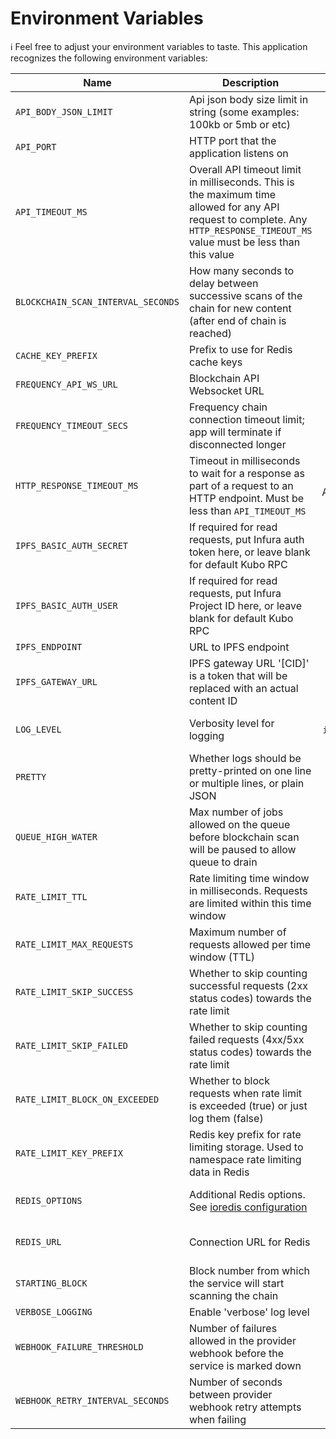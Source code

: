 # Environment Variables

ℹ️ Feel free to adjust your environment variables to taste.
This application recognizes the following environment variables:

| Name                               | Description                                                                                                                                                                    |                          Range/Type                          |              Required?               |          Default           |
| ---------------------------------- | ------------------------------------------------------------------------------------------------------------------------------------------------------------------------------ | :----------------------------------------------------------: | :----------------------------------: | :------------------------: |
| `API_BODY_JSON_LIMIT`              | Api json body size limit in string (some examples: 100kb or 5mb or etc)                                                                                                        |                            string                            |                                      |            1mb             |
| `API_PORT`                         | HTTP port that the application listens on                                                                                                                                      |                         1025 - 65535                         |                                      |            3000            |
| `API_TIMEOUT_MS`                   | Overall API timeout limit in milliseconds. This is the maximum time allowed for any API request to complete. Any `HTTP_RESPONSE_TIMEOUT_MS` value must be less than this value |                             > 0                              |                                      |           30000            |
| `BLOCKCHAIN_SCAN_INTERVAL_SECONDS` | How many seconds to delay between successive scans of the chain for new content (after end of chain is reached)                                                                |                             > 0                              |                                      |             12             |
| `CACHE_KEY_PREFIX`                 | Prefix to use for Redis cache keys                                                                                                                                             |                            string                            |                                      |      content-watcher:      |
| `FREQUENCY_API_WS_URL`             | Blockchain API Websocket URL                                                                                                                                                   |                          ws(s): URL                          |                  Y                   |                            |
| `FREQUENCY_TIMEOUT_SECS`           | Frequency chain connection timeout limit; app will terminate if disconnected longer                                                                                            |                           integer                            |                                      |             10             |
| `HTTP_RESPONSE_TIMEOUT_MS`         | Timeout in milliseconds to wait for a response as part of a request to an HTTP endpoint. Must be less than `API_TIMEOUT_MS`                                                    |                   > 0 and < API_TIMEOUT_MS                   |                                      |            3000            |
| `IPFS_BASIC_AUTH_SECRET`           | If required for read requests, put Infura auth token here, or leave blank for default Kubo RPC                                                                                 |                            string                            |                  N                   |           blank            |
| `IPFS_BASIC_AUTH_USER`             | If required for read requests, put Infura Project ID here, or leave blank for default Kubo RPC                                                                                 |                            string                            |                  N                   |           blank            |
| `IPFS_ENDPOINT`                    | URL to IPFS endpoint                                                                                                                                                           |                             URL                              |                  Y                   |                            |
| `IPFS_GATEWAY_URL`                 | IPFS gateway URL '[CID]' is a token that will be replaced with an actual content ID                                                                                            |                         URL template                         |                  Y                   |                            |
| `LOG_LEVEL`                        | Verbosity level for logging                                                                                                                                                    | `trace` \| `debug` \| `info` \| `warn` \| `error` \| `fatal` |                  N                   |           `info`           |
| `PRETTY`                           | Whether logs should be pretty-printed on one line or multiple lines, or plain JSON                                                                                             |                `true` \| `false` \| `compact`                |                  N                   |          `false`           |
| `QUEUE_HIGH_WATER`                 | Max number of jobs allowed on the queue before blockchain scan will be paused to allow queue to drain                                                                          |                            >= 100                            |                                      |            1000            |
| `RATE_LIMIT_TTL`                   | Rate limiting time window in milliseconds. Requests are limited within this time window                                                                                        |                             > 0                              |                                      |           60000            |
| `RATE_LIMIT_MAX_REQUESTS`          | Maximum number of requests allowed per time window (TTL)                                                                                                                       |                             > 0                              |                                      |            100             |
| `RATE_LIMIT_SKIP_SUCCESS`          | Whether to skip counting successful requests (2xx status codes) towards the rate limit                                                                                         |                           boolean                            |                                      |           false            |
| `RATE_LIMIT_SKIP_FAILED`           | Whether to skip counting failed requests (4xx/5xx status codes) towards the rate limit                                                                                         |                           boolean                            |                                      |           false            |
| `RATE_LIMIT_BLOCK_ON_EXCEEDED`     | Whether to block requests when rate limit is exceeded (true) or just log them (false)                                                                                          |                           boolean                            |                                      |            true            |
| `RATE_LIMIT_KEY_PREFIX`            | Redis key prefix for rate limiting storage. Used to namespace rate limiting data in Redis                                                                                      |                            string                            |                                      |  content-watcher:throttle  |
| `REDIS_OPTIONS`                    | Additional Redis options.<br/>See [ioredis configuration](https://ioredis.readthedocs.io/en/latest/API/#new-redisport-host-options)                                            |                         JSON string                          |   Y<br/>(either this or REDIS_URL)   | '{"commandTimeout":10000}' |
| `REDIS_URL`                        | Connection URL for Redis                                                                                                                                                       |                             URL                              | Y<br/>(either this or REDIS_OPTIONS) |                            |
| `STARTING_BLOCK`                   | Block number from which the service will start scanning the chain                                                                                                              |                             > 0                              |                                      |             1              |
| `VERBOSE_LOGGING`                  | Enable 'verbose' log level                                                                                                                                                     |                           boolean                            |                  N                   |           false            |
| `WEBHOOK_FAILURE_THRESHOLD`        | Number of failures allowed in the provider webhook before the service is marked down                                                                                           |                             > 0                              |                                      |             3              |
| `WEBHOOK_RETRY_INTERVAL_SECONDS`   | Number of seconds between provider webhook retry attempts when failing                                                                                                         |                             > 0                              |                                      |             10             |
